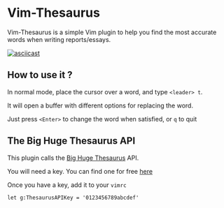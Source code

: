 # Vim-Thesaurus

Vim-Thesaurus is a simple Vim plugin to help you find the most accurate words when writing reports/essays.

[![asciicast](https://asciinema.org/a/244309.svg)](https://asciinema.org/a/244309)

## How to use it ?

In normal mode, place the cursor over a word, and type ```<leader> t```.

It will open a buffer with different options for replacing the word.

Just press ```<Enter>``` to change the word when satisfied, or ```q``` to quit

## The Big Huge Thesaurus API

This plugin calls the [Big Huge Thesaurus](https://words.bighugelabs.com/) API.

You will need a key. You can find one for free [here](https://words.bighugelabs.com/getkey.php)

Once you have a key, add it to your ```vimrc```

```vim
let g:ThesaurusAPIKey = '0123456789abcdef'
```
